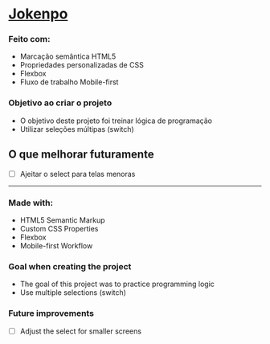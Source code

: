 
<h1><a target="_blank" href="https://alyssondemari.github.io/PPT-game/">Jokenpo</a></h1>

### Feito com:

- Marcação semântica HTML5
- Propriedades personalizadas de CSS
- Flexbox
- Fluxo de trabalho Mobile-first

### Objetivo ao criar o projeto  

- O objetivo deste projeto foi treinar lógica de programação
- Utilizar seleções múltipas (switch)

## O que melhorar futuramente 

- [ ] Ajeitar o select para telas menoras

<hr>

### Made with:

- HTML5 Semantic Markup
- Custom CSS Properties
- Flexbox
- Mobile-first Workflow

### Goal when creating the project  

- The goal of this project was to practice programming logic
- Use multiple selections (switch)

### Future improvements
- [ ]  Adjust the select for smaller screens
